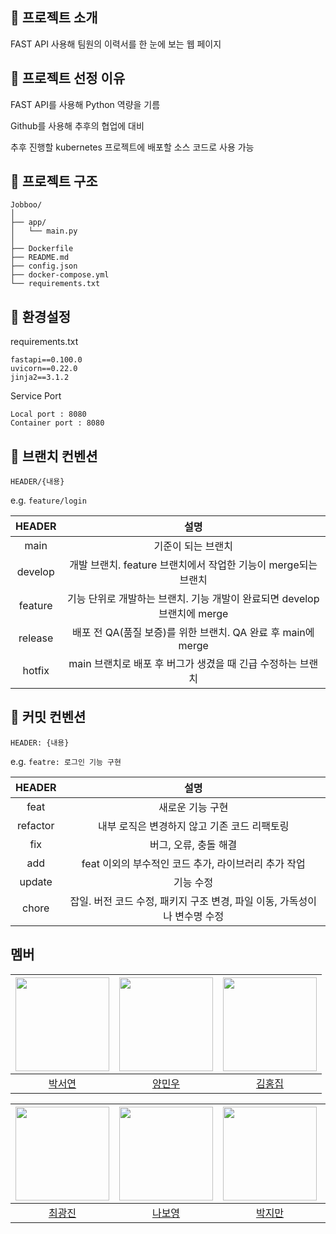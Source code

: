 ## 📌 프로젝트 소개

FAST API 사용해 팀원의 이력서를 한 눈에 보는 웹 페이지 

## 📌 프로젝트 선정 이유

FAST API를 사용해 Python 역량을 기름

Github를 사용해 추후의 협업에 대비

추후 진행할 kubernetes 프로젝트에 배포할 소스 코드로 사용 가능


## 📌 프로젝트 구조
```
Jobboo/
│  
├── app/
│   └── main.py
│  
├── Dockerfile
├── README.md
├── config.json
├── docker-compose.yml
└── requirements.txt
```
## 📌 환경설정

requirements.txt
```
fastapi==0.100.0
uvicorn==0.22.0
jinja2==3.1.2
```

Service Port
```
Local port : 8080
Container port : 8080
```

## 📌 브랜치 컨벤션

`HEADER/{내용}` 

e.g. `feature/login`

|HEADER|설명|
|:--:|:--:|
|main|기준이 되는 브랜치|
|develop|개발 브랜치. feature 브랜치에서 작업한 기능이 merge되는 브랜치|
|feature|기능 단위로 개발하는 브랜치. 기능 개발이 완료되면 develop 브랜치에 merge|
|release|배포 전 QA(품질 보증)를 위한 브랜치. QA 완료 후 main에 merge|
|hotfix|main 브랜치로 배포 후 버그가 생겼을 때 긴급 수정하는 브랜치|

## 📌 커밋 컨벤션

`HEADER: {내용}` 

e.g. `featre: 로그인 기능 구현`

|HEADER|설명|
|:--:|:--:|
|feat|새로운 기능 구현|
|refactor|내부 로직은 변경하지 않고 기존 코드 리팩토링|
|fix|버그, 오류, 충돌 해결|
|add|feat 이외의 부수적인 코드 추가, 라이브러리 추가 작업|
|update|기능 수정|
|chore|잡일. 버전 코드 수정, 패키지 구조 변경, 파일 이동, 가독성이나 변수명 수정|

## 멤버

|<img width=150 src="https://avatars.githubusercontent.com/u/125520029?v=4" />|<img width=150 src="https://avatars.githubusercontent.com/u/141303941?v=4" />|<img width=150 src="https://avatars.githubusercontent.com/u/162412972?v=4" />|
|:----:|:----:|:----:|
| [박서연](https://github.com/seoyeon0201) | [양민우](https://github.com/Twoeyes22) | [김홍집](https://github.com/redhouse33) |

|<img width=150 src="https://avatars.githubusercontent.com/u/125520029?v=4" />|<img width=150 src="https://avatars.githubusercontent.com/u/125520029?v=4" />|<img width=150 src="https://avatars.githubusercontent.com/u/125520029?v=4" />|<img width=150 src="https://avatars.githubusercontent.com/u/166140353?v=4" />|
|:----:|:----:|:----:|:----:|
| [최광진]() | [나보영]() | [박지만]() | [홍구](https://github.com/rednine9777) |
